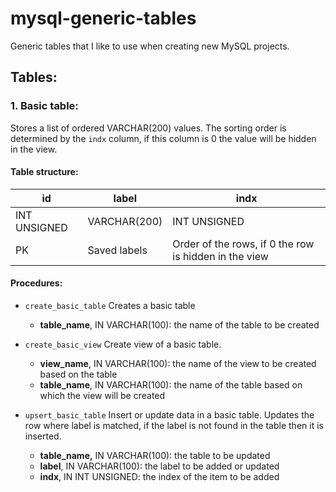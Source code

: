 # mysql-generic-tables
Generic tables that I like to use when creating new MySQL projects.


## Tables: 

### 1. Basic table: 

Stores a list of ordered VARCHAR(200) values. The sorting order is determined by the `indx` column, if this column is 0 the value will be hidden in the view.

#### Table structure:
 id | label | indx 
----|-------|------
INT UNSIGNED | VARCHAR(200) | INT UNSIGNED 
PK | Saved labels | Order of the rows, if 0 the row is hidden in the view 

#### Procedures:

* `create_basic_table`
Creates a basic table
  * **table_name**, IN VARCHAR(100): the name of the table to be created

* `create_basic_view` 
Create view of a basic table.
   * **view_name**, IN VARCHAR(100): the name of the view to be created based on the table
   * **table_name**, IN VARCHAR(100): the name of the table based on which the view will be created

* `upsert_basic_table` 
Insert or update data in a basic table.
Updates the row where label is matched, if the label is not found in the table then it is inserted.
  * **table_name,** IN VARCHAR(100): the table to be updated
  * **label**, IN VARCHAR(100): the label to be added or updated
  * **indx**, IN INT UNSIGNED: the index of the item to be added

